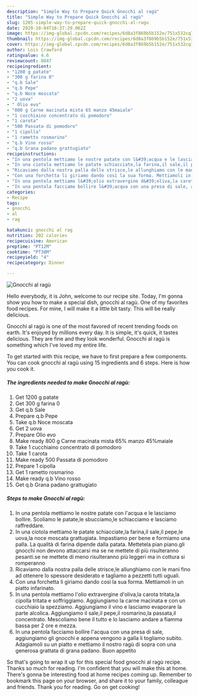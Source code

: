 ```yaml
---
description: "Simple Way to Prepare Quick Gnocchi al ragù"
title: "Simple Way to Prepare Quick Gnocchi al ragù"
slug: 1205-simple-way-to-prepare-quick-gnocchi-al-ragu
date: 2020-10-04T16:37:29.062Z
image: https://img-global.cpcdn.com/recipes/6d8a3f869b5b152e/751x532cq70/gnocchi-al-ragu-recipe-main-photo.jpg
thumbnail: https://img-global.cpcdn.com/recipes/6d8a3f869b5b152e/751x532cq70/gnocchi-al-ragu-recipe-main-photo.jpg
cover: https://img-global.cpcdn.com/recipes/6d8a3f869b5b152e/751x532cq70/gnocchi-al-ragu-recipe-main-photo.jpg
author: Lois Crawford
ratingvalue: 4.6
reviewcount: 8047
recipeingredient:
- "1200 g patate"
- "300 g farina 0"
- "q.b Sale"
- "q.b Pepe"
- "q.b Noce moscata"
- "2 uova"
- " Olio evo"
- "800 g Carne macinata mista 65 manzo 45maiale"
- "1 cucchiaino concentrato di pomodoro"
- "1 carota"
- "500 Passata di pomodoro"
- "1 cipolla"
- "1 rametto rosmarino"
- "q.b Vino rosso"
- "q.b Grana padano grattugiato"
recipeinstructions:
- "In una pentola mettiamo le nostre patate con l&#39;acqua e le lasciamo bollire. Scoliamo le patate,le sbucciamo,le schiacciamo e lasciamo raffreddare."
- "In una ciotola mettiamo le patate schiacciate,la farina,il sale,il pepe,le uova,la noce moscata grattugiata. Impastiamo per bene e formiamo una palla. La qualità di farina dipende dalla patata. Mettetela pian piano.gli gnocchi non devono attaccarsi ma se ne mettete di più risulteranno pesanti.se ne mettete di meno risulteranno più leggeri ma in cottura si romperanno"
- "Ricaviamo dalla nostra palla delle strisce,le allunghiamo con le mani fino ad ottenere lo spessore desiderato e tagliamo a pezzetti tutti uguali."
- "Con una forchetta li giriamo dando così la sua forma. Mettiamoli in un piatto infarinato."
- "In una pentola mettiamo l&#39;olio extravergine d&#39;oliva,la carota tritata,la cipolla tritata e soffriggiamo. Aggiungiamo la carne macinata e con un cucchiaio la spezziamo. Aggiungiamo il vino e lasciamo evaporare la parte alcolica. Aggiungiamo il sale,il pepe,il rosmarino,la passata,il concentrato. Mescoliamo bene il tutto e lo lasciamo andare a fiamma bassa per 2 ore e mezza."
- "In una pentola facciamo bollire l&#39;acqua con una presa di sale, aggiungiamo gli gnocchi e appena vengono a galla li togliamo subito. Adagiamoli su un piatto e mettiamo il nostro ragù di sopra con una generosa grattata di grana padano. Buon appetito"
categories:
- Recipe
tags:
- gnocchi
- al
- rag

katakunci: gnocchi al rag 
nutrition: 202 calories
recipecuisine: American
preptime: "PT12M"
cooktime: "PT38M"
recipeyield: "4"
recipecategory: Dinner

---
```



![Gnocchi al ragù](https://img-global.cpcdn.com/recipes/6d8a3f869b5b152e/751x532cq70/gnocchi-al-ragu-recipe-main-photo.jpg)

Hello everybody, it is John, welcome to our recipe site. Today, I'm gonna show you how to make a special dish, gnocchi al ragù. One of my favorites food recipes. For mine, I will make it a little bit tasty. This will be really delicious.

Gnocchi al ragù is one of the most favored of recent trending foods on earth. It's enjoyed by millions every day. It is simple, it's quick, it tastes delicious. They are fine and they look wonderful. Gnocchi al ragù is something which I've loved my entire life.




To get started with this recipe, we have to first prepare a few components. You can cook gnocchi al ragù using 15 ingredients and 6 steps. Here is how you cook it.

<!--inarticleads1-->

##### The ingredients needed to make Gnocchi al ragù:

1. Get 1200 g patate
1. Get 300 g farina 0
1. Get q.b Sale
1. Prepare q.b Pepe
1. Take q.b Noce moscata
1. Get 2 uova
1. Prepare  Olio evo
1. Make ready 800 g Carne macinata mista 65% manzo 45%maiale
1. Take 1 cucchiaino concentrato di pomodoro
1. Take 1 carota
1. Make ready 500 Passata di pomodoro
1. Prepare 1 cipolla
1. Get 1 rametto rosmarino
1. Make ready q.b Vino rosso
1. Get q.b Grana padano grattugiato




<!--inarticleads2-->

##### Steps to make Gnocchi al ragù:

1. In una pentola mettiamo le nostre patate con l&#39;acqua e le lasciamo bollire. Scoliamo le patate,le sbucciamo,le schiacciamo e lasciamo raffreddare.
1. In una ciotola mettiamo le patate schiacciate,la farina,il sale,il pepe,le uova,la noce moscata grattugiata. Impastiamo per bene e formiamo una palla. La qualità di farina dipende dalla patata. Mettetela pian piano.gli gnocchi non devono attaccarsi ma se ne mettete di più risulteranno pesanti.se ne mettete di meno risulteranno più leggeri ma in cottura si romperanno
1. Ricaviamo dalla nostra palla delle strisce,le allunghiamo con le mani fino ad ottenere lo spessore desiderato e tagliamo a pezzetti tutti uguali.
1. Con una forchetta li giriamo dando così la sua forma. Mettiamoli in un piatto infarinato.
1. In una pentola mettiamo l&#39;olio extravergine d&#39;oliva,la carota tritata,la cipolla tritata e soffriggiamo. Aggiungiamo la carne macinata e con un cucchiaio la spezziamo. Aggiungiamo il vino e lasciamo evaporare la parte alcolica. Aggiungiamo il sale,il pepe,il rosmarino,la passata,il concentrato. Mescoliamo bene il tutto e lo lasciamo andare a fiamma bassa per 2 ore e mezza.
1. In una pentola facciamo bollire l&#39;acqua con una presa di sale, aggiungiamo gli gnocchi e appena vengono a galla li togliamo subito. Adagiamoli su un piatto e mettiamo il nostro ragù di sopra con una generosa grattata di grana padano. Buon appetito




So that's going to wrap it up for this special food gnocchi al ragù recipe. Thanks so much for reading. I'm confident that you will make this at home. There's gonna be interesting food at home recipes coming up. Remember to bookmark this page on your browser, and share it to your family, colleague and friends. Thank you for reading. Go on get cooking!
